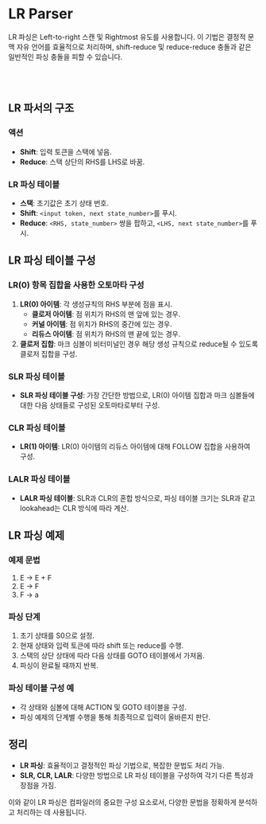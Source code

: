 # LR Parser

LR 파싱은 Left-to-right 스캔 및 Rightmost 유도를 사용합니다.
이 기법은 결정적 문맥 자유 언어를 효율적으로 처리하며, shift-reduce 및 reduce-reduce 충돌과 같은 일반적인 파싱 충돌을 피할 수 있습니다.

<br/>
<br/>

## LR 파서의 구조

### 액션

- **Shift**: 입력 토큰을 스택에 넣음.
- **Reduce**: 스택 상단의 RHS를 LHS로 바꿈.

### LR 파싱 테이블

- **스택**: 초기값은 초기 상태 번호.
- **Shift**: `<input token, next state_number>`를 푸시.
- **Reduce**: `<RHS, state_number>` 쌍을 팝하고, `<LHS, next state_number>`를 푸시.

## LR 파싱 테이블 구성

### LR(0) 항목 집합을 사용한 오토마타 구성

1. **LR(0) 아이템**: 각 생성규칙의 RHS 부분에 점을 표시.
   - **클로저 아이템**: 점 위치가 RHS의 맨 앞에 있는 경우.
   - **커널 아이템**: 점 위치가 RHS의 중간에 있는 경우.
   - **리듀스 아이템**: 점 위치가 RHS의 맨 끝에 있는 경우.
2. **클로저 집합**: 마크 심볼이 비터미널인 경우 해당 생성 규칙으로 reduce될 수 있도록 클로저 집합을 구성.

### SLR 파싱 테이블

- **SLR 파싱 테이블 구성**: 가장 간단한 방법으로, LR(0) 아이템 집합과 마크 심볼들에 대한 다음 상태들로 구성된 오토마타로부터 구성.

### CLR 파싱 테이블

- **LR(1) 아이템**: LR(0) 아이템의 리듀스 아이템에 대해 FOLLOW 집합을 사용하여 구성.

### LALR 파싱 테이블

- **LALR 파싱 테이블**: SLR과 CLR의 혼합 방식으로, 파싱 테이블 크기는 SLR과 같고 lookahead는 CLR 방식에 따라 계산.

## LR 파싱 예제

### 예제 문법

1. E → E + F
2. E → F
3. F → a

### 파싱 단계

1. 초기 상태를 S0으로 설정.
2. 현재 상태와 입력 토큰에 따라 shift 또는 reduce를 수행.
3. 스택의 상단 상태에 따라 다음 상태를 GOTO 테이블에서 가져옴.
4. 파싱이 완료될 때까지 반복.

### 파싱 테이블 구성 예

- 각 상태와 심볼에 대해 ACTION 및 GOTO 테이블을 구성.
- 파싱 예제의 단계별 수행을 통해 최종적으로 입력이 올바른지 판단.

## 정리

- **LR 파싱**: 효율적이고 결정적인 파싱 기법으로, 복잡한 문법도 처리 가능.
- **SLR, CLR, LALR**: 다양한 방법으로 LR 파싱 테이블을 구성하여 각기 다른 특성과 장점을 가짐.

이와 같이 LR 파싱은 컴파일러의 중요한 구성 요소로서, 다양한 문법을 정확하게 분석하고 처리하는 데 사용됩니다.